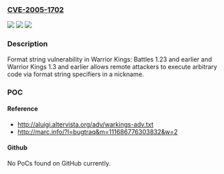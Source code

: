 ### [CVE-2005-1702](https://cve.mitre.org/cgi-bin/cvename.cgi?name=CVE-2005-1702)
![](https://img.shields.io/static/v1?label=Product&message=n%2Fa&color=blue)
![](https://img.shields.io/static/v1?label=Version&message=n%2Fa&color=blue)
![](https://img.shields.io/static/v1?label=Vulnerability&message=n%2Fa&color=brighgreen)

### Description

Format string vulnerability in Warrior Kings: Battles 1.23 and earlier and Warrior Kings 1.3 and earlier allows remote attackers to execute arbitrary code via format string specifiers in a nickname.

### POC

#### Reference
- http://aluigi.altervista.org/adv/warkings-adv.txt
- http://marc.info/?l=bugtraq&m=111686776303832&w=2

#### Github
No PoCs found on GitHub currently.

